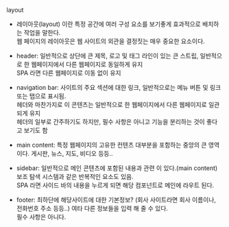 layout
 - 레이아웃(layout) 이란 특정 공간에 여러 구성 요소를 보기좋게 효과적으로 배치하는 작업을 말한다.  
   웹 페이지의 레이아웃은 웹 사이트의 외관을 결정짓는 매우 중요한 요소이다.  
  
- header: 일반적으로 상단에 큰 제목, 로고 및 태그 라인이 있는 큰 스트립, 일반적으로 한 웹페이지에서 다른 웹페이지로 동일하게 유지  
  SPA 라면 다른 웹페이지로 이동 없이 유지  
- navigation bar: 사이트의 주요 섹션에 대한 링크, 일반적으로는 메뉴 버튼 및 링크 또는 탭으로 표시됨.  
  헤더와 마찬가지로 이 콘텐츠는 일반적으로 한 웹페이지에서 다른 웹페이지로 일관되게 유지  
  헤더의 일부로 간주하기도 하지만, 필수 사항은 아니고 기능을 분리하는 것이 좋다고 보기도 함  
- main content: 특정 웹페이지의 고유한 컨텐츠 대부분을 포함하는 중앙의 큰 영역이다. 게시판, 뉴스, 지도, 비디오 등등..  
- sidebar: 일반적으로 메인 콘텐츠에 포함된 내용과 관련 이 있다.(main content) 보조 탐색 시스템과 같은 반복적인 요소도 있음.  
  SPA 라면 사이드 바의 내용을 누르게 되면 해당 컴포넌트로 메인에 라우트 된다.  
- footer: 최하단에 해당사이트에 대한 기본정보? (회사 사이트라면 회사 이름이나, 전화번호 주소 등등..) 여타 다른 정보들을 입력 해 줄 수 있다.  
  필수 사항은 아니다.
